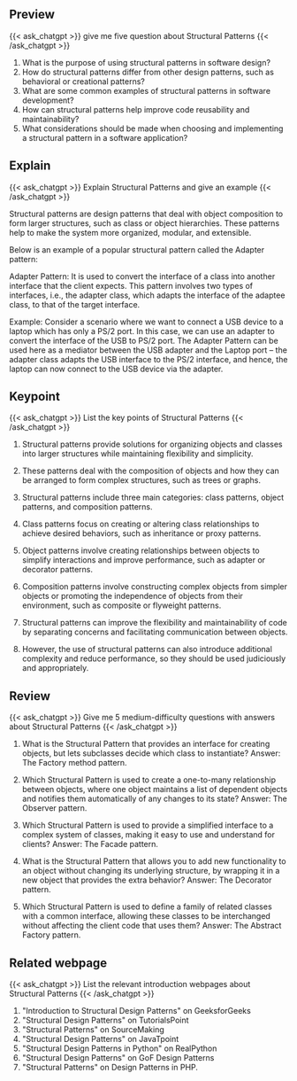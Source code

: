 ## Preview
{{< ask_chatgpt >}}
give me five question about Structural Patterns
{{< /ask_chatgpt >}}



1. What is the purpose of using structural patterns in software design?
2. How do structural patterns differ from other design patterns, such as behavioral or creational patterns?
3. What are some common examples of structural patterns in software development?
4. How can structural patterns help improve code reusability and maintainability?
5. What considerations should be made when choosing and implementing a structural pattern in a software application?   

## Explain
{{< ask_chatgpt >}}
Explain Structural Patterns and give an example
{{< /ask_chatgpt >}}



Structural patterns are design patterns that deal with object composition to form larger structures, such as class or object hierarchies. These patterns help to make the system more organized, modular, and extensible.

Below is an example of a popular structural pattern called the Adapter pattern:

Adapter Pattern: It is used to convert the interface of a class into another interface that the client expects. This pattern involves two types of interfaces, i.e., the adapter class, which adapts the interface of the adaptee class, to that of the target interface.

Example: Consider a scenario where we want to connect a USB device to a laptop which has only a PS/2 port. In this case, we can use an adapter to convert the interface of the USB to PS/2 port. The Adapter Pattern can be used here as a mediator between the USB adapter and the Laptop port – the adapter class adapts the USB interface to the PS/2 interface, and hence, the laptop can now connect to the USB device via the adapter.   

## Keypoint
{{< ask_chatgpt >}}
List the key points of Structural Patterns
{{< /ask_chatgpt >}}



1. Structural patterns provide solutions for organizing objects and classes into larger structures while maintaining flexibility and simplicity.

2. These patterns deal with the composition of objects and how they can be arranged to form complex structures, such as trees or graphs.

3. Structural patterns include three main categories: class patterns, object patterns, and composition patterns.

4. Class patterns focus on creating or altering class relationships to achieve desired behaviors, such as inheritance or proxy patterns.

5. Object patterns involve creating relationships between objects to simplify interactions and improve performance, such as adapter or decorator patterns.

6. Composition patterns involve constructing complex objects from simpler objects or promoting the independence of objects from their environment, such as composite or flyweight patterns.

7. Structural patterns can improve the flexibility and maintainability of code by separating concerns and facilitating communication between objects.

8. However, the use of structural patterns can also introduce additional complexity and reduce performance, so they should be used judiciously and appropriately.   

## Review
{{< ask_chatgpt >}}
Give me 5 medium-difficulty questions with answers about Structural Patterns
{{< /ask_chatgpt >}}



1. What is the Structural Pattern that provides an interface for creating objects, but lets subclasses decide which class to instantiate? 
Answer: The Factory method pattern. 

2. Which Structural Pattern is used to create a one-to-many relationship between objects, where one object maintains a list of dependent objects and notifies them automatically of any changes to its state? 
Answer: The Observer pattern. 

3. Which Structural Pattern is used to provide a simplified interface to a complex system of classes, making it easy to use and understand for clients? 
Answer: The Facade pattern. 

4. What is the Structural Pattern that allows you to add new functionality to an object without changing its underlying structure, by wrapping it in a new object that provides the extra behavior? 
Answer: The Decorator pattern. 

5. Which Structural Pattern is used to define a family of related classes with a common interface, allowing these classes to be interchanged without affecting the client code that uses them? 
Answer: The Abstract Factory pattern.   

## Related webpage
{{< ask_chatgpt >}}
List the relevant introduction webpages about Structural Patterns
{{< /ask_chatgpt >}}



1. "Introduction to Structural Design Patterns" on GeeksforGeeks
2. "Structural Design Patterns" on TutorialsPoint
3. "Structural Patterns" on SourceMaking
4. "Structural Design Patterns" on JavaTpoint
5. "Structural Design Patterns in Python" on RealPython
6. "Structural Design Patterns" on GoF Design Patterns
7. "Structural Patterns" on Design Patterns in PHP.   

